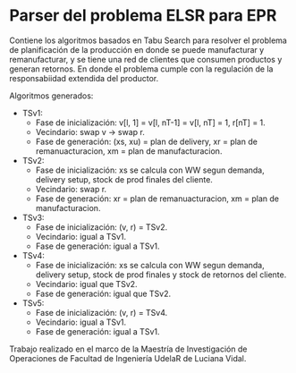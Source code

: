 # Parser del problema ELSR para EPR

Contiene los algoritmos basados en Tabu Search para resolver el problema de planificación de la producción en donde se puede manufacturar y remanufacturar, y se tiene una red de clientes que consumen productos y generan retornos. En donde el problema cumple con la regulación de la responsabiidad extendida del productor.

Algoritmos generados:
* TSv1: 
  * Fase de inicialización: v[l, 1] = v[l, nT-1] = v[l, nT] = 1, r[nT] = 1.
  * Vecindario: swap v -> swap r.
  * Fase de generación: (xs, xu) = plan de delivery, xr = plan de remanuacturacion, xm = plan de manufacturacion. 
* TSv2:
  * Fase de inicialización: xs se calcula con WW segun demanda, delivery setup, stock de prod finales del cliente.
  * Vecindario: swap r.
  * Fase de generación: xr = plan de remanuacturacion, xm = plan de manufacturacion.
* TSv3:
  * Fase de inicialización: (v, r) = TSv2.
  * Vecindario: igual a TSv1.
  * Fase de generación: igual a TSv1.
* TSv4:
  * Fase de inicialización: xs se calcula con WW segun demanda, delivery setup, stock de prod finales y stock de retornos del cliente.
  * Vecindario: igual que TSv2.
  * Fase de generación: igual que TSv2.
* TSv5:
  * Fase de inicialización: (v, r) = TSv4.
  * Vecindario: igual a TSv1.
  * Fase de generación: igual a TSv1.


Trabajo realizado en el marco de la Maestría de Investigación de Operaciones de Facultad de Ingeniería UdelaR de Luciana Vidal.
